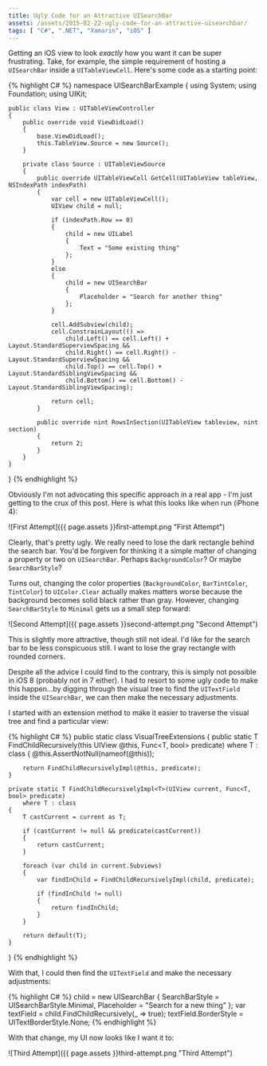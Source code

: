 ```yaml
---
title: Ugly Code for an Attractive UISearchBar
assets: /assets/2015-02-22-ugly-code-for-an-attractive-uisearchbar/
tags: [ "C#", ".NET", "Xamarin", "iOS" ]
---
```


Getting an iOS view to look *exactly* how you want it can be super frustrating. Take, for example, the simple requirement of hosting a `UISearchBar` inside a `UITableViewCell`. Here's some code as a starting point:

{% highlight C# %}
namespace UISearchBarExample
{
    using System;
    using Foundation;
    using UIKit;

    public class View : UITableViewController
    {
        public override void ViewDidLoad()
        {
            base.ViewDidLoad();
            this.TableView.Source = new Source();
        }

        private class Source : UITableViewSource
        {
            public override UITableViewCell GetCell(UITableView tableView, NSIndexPath indexPath)
            {
                var cell = new UITableViewCell();
                UIView child = null;

                if (indexPath.Row == 0)
                {
                    child = new UILabel
                    {
                        Text = "Some existing thing"
                    };
                }
                else
                {
                    child = new UISearchBar
                    {
                        Placeholder = "Search for another thing"
                    };
                }

                cell.AddSubview(child);
                cell.ConstrainLayout(() =>
                    child.Left() == cell.Left() + Layout.StandardSuperviewSpacing &&
                    child.Right() == cell.Right() - Layout.StandardSuperviewSpacing &&
                    child.Top() == cell.Top() + Layout.StandardSiblingViewSpacing &&
                    child.Bottom() == cell.Bottom() - Layout.StandardSiblingViewSpacing);

                return cell;
            }

            public override nint RowsInSection(UITableView tableview, nint section)
            {
                return 2;
            }
        }
    }
}
{% endhighlight %} 

Obviously I'm not advocating this specific approach in a real app - I'm just getting to the crux of this post. Here is what this looks like when run (iPhone 4):

![First Attempt]({{ page.assets }}first-attempt.png "First Attempt")

Clearly, that's pretty ugly. We really need to lose the dark rectangle behind the search bar. You'd be forgiven for thinking it a simple matter of changing a property or two on `UISearchBar`. Perhaps `BackgroundColor`? Or maybe `SearchBarStyle`?

Turns out, changing the color properties (`BackgroundColor`, `BarTintColor`, `TintColor`) to `UIColor.Clear` actually makes matters worse because the background becomes solid black rather than gray. However, changing `SearchBarStyle` to `Minimal` gets us a small step forward:

![Second Attempt]({{ page.assets }}second-attempt.png "Second Attempt")

This is slightly more attractive, though still not ideal. I'd like for the search bar to be less conspicuous still. I want to lose the gray rectangle with rounded corners.

Despite all the advice I could find to the contrary, this is simply not possible in iOS 8 (probably not in 7 either). I had to resort to some ugly code to make this happen...by digging through the visual tree to find the `UITextField` inside the `UISearchBar`, we can then make the necessary adjustments.

I started with an extension method to make it easier to traverse the visual tree and find a particular view:

{% highlight C# %}
public static class VisualTreeExtensions
{
    public static T FindChildRecursively<T>(this UIView @this, Func<T, bool> predicate)
        where T : class
    {
        @this.AssertNotNull(nameof(@this));

        return FindChildRecursivelyImpl(@this, predicate);
    }

    private static T FindChildRecursivelyImpl<T>(UIView current, Func<T, bool> predicate)
        where T : class
    {
        T castCurrent = current as T;

        if (castCurrent != null && predicate(castCurrent))
        {
            return castCurrent;
        }

        foreach (var child in current.Subviews)
        {
            var findInChild = FindChildRecursivelyImpl(child, predicate);

            if (findInChild != null)
            {
                return findInChild;
            }
        }

        return default(T);
    }
}
{% endhighlight %}

With that, I could then find the `UITextField` and make the necessary adjustments:

{% highlight C# %}
child = new UISearchBar
{
    SearchBarStyle = UISearchBarStyle.Minimal,
    Placeholder = "Search for a new thing"
};
var textField = child.FindChildRecursively<UITextField>(_ => true);
textField.BorderStyle = UITextBorderStyle.None;
{% endhighlight %}

With that change, my UI now looks like I want it to:

![Third Attempt]({{ page.assets }}third-attempt.png "Third Attempt")